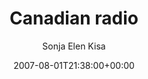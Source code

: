 ---
title: 'Canadian radio'
posts: 1
hash: 't840'
author: 'Sonja Elen Kisa'
date: 2007-08-01T21:38:00+00:00
sources:
  - http://forums.tokipona.org/viewtopic.php%3Ft=840.html
---
